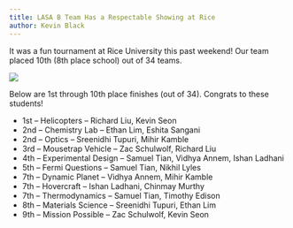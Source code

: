 ```yaml
---
title: LASA B Team Has a Respectable Showing at Rice
author: Kevin Black
---
```


It was a fun tournament at Rice University this past weekend! Our team placed 10th (8th place school) out of 34 teams.

![](assets/img/rice2018.jpg)

Below are 1st through 10th place finishes (out of 34). Congrats to these students!

* 1st – Helicopters – Richard Liu, Kevin Seon
* 2nd – Chemistry Lab – Ethan Lim, Eshita Sangani
* 2nd – Optics – Sreenidhi Tupuri, Mihir Kamble
* 3rd – Mousetrap Vehicle – Zac Schulwolf, Richard Liu
* 4th – Experimental Design – Samuel Tian, Vidhya Annem, Ishan Ladhani
* 5th – Fermi Questions – Samuel Tian, Nikhil Lyles
* 7th – Dynamic Planet – Vidhya Annem, Mihir Kamble
* 7th – Hovercraft – Ishan Ladhani, Chinmay Murthy
* 7th – Thermodynamics – Samuel Tian, Timothy Edison
* 8th – Materials Science – Sreenidhi Tupuri, Ethan Lim
* 9th – Mission Possible – Zac Schulwolf, Kevin Seon 
